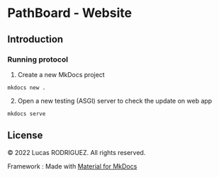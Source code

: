 # PathBoard - Website

## Introduction


### Running protocol

1. Create a new MkDocs project
```
mkdocs new .
```

2. Open a new testing (ASGI) server to check the update on web app 
```
mkdocs serve
```

## License

&copy; 2022 Lucas RODRIGUEZ. All rights reserved.


Framework : Made with [Material for MkDocs](https://squidfunk.github.io/mkdocs-material/)